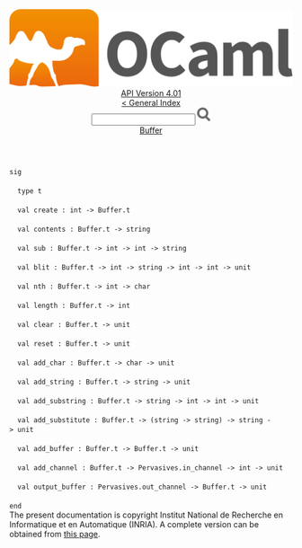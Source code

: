 <!-- ((! set title API !)) ((! set documentation !)) ((! set api !)) ((! set nobreadcrumb !)) -->
<div class="api"><header><nav class="toc brand"><a class="brand" href="https://ocaml.org/"><img src="colour-logo-gray.svg" class="svg" alt="OCaml"></a></nav><nav class="toc"><div class="toc_version"><a href="/docs" id="version-select">API Version 4.01</a></div><a href="index.html">&lt; General Index</a><div class="api_search"><input type="text" name="apisearch" id="api_search" oninput="mySearch(false);" onkeypress="this.oninput();" onclick="this.oninput();" onpaste="this.oninput();">
<img src="search_icon.svg" alt="Search" class="svg" onclick="mySearch(false)"></div>
<div id="search_results"></div><div class="toc_title"><a href="Buffer.html">Buffer</a></div><ul></ul></nav></header>
<code class="code"><span class="keyword">sig</span><br>
&nbsp;&nbsp;<span class="keyword">type</span>&nbsp;t<br>
&nbsp;&nbsp;<span class="keyword">val</span>&nbsp;create&nbsp;:&nbsp;int&nbsp;<span class="keywordsign">-&gt;</span>&nbsp;<span class="constructor">Buffer</span>.t<br>
&nbsp;&nbsp;<span class="keyword">val</span>&nbsp;contents&nbsp;:&nbsp;<span class="constructor">Buffer</span>.t&nbsp;<span class="keywordsign">-&gt;</span>&nbsp;string<br>
&nbsp;&nbsp;<span class="keyword">val</span>&nbsp;sub&nbsp;:&nbsp;<span class="constructor">Buffer</span>.t&nbsp;<span class="keywordsign">-&gt;</span>&nbsp;int&nbsp;<span class="keywordsign">-&gt;</span>&nbsp;int&nbsp;<span class="keywordsign">-&gt;</span>&nbsp;string<br>
&nbsp;&nbsp;<span class="keyword">val</span>&nbsp;blit&nbsp;:&nbsp;<span class="constructor">Buffer</span>.t&nbsp;<span class="keywordsign">-&gt;</span>&nbsp;int&nbsp;<span class="keywordsign">-&gt;</span>&nbsp;string&nbsp;<span class="keywordsign">-&gt;</span>&nbsp;int&nbsp;<span class="keywordsign">-&gt;</span>&nbsp;int&nbsp;<span class="keywordsign">-&gt;</span>&nbsp;unit<br>
&nbsp;&nbsp;<span class="keyword">val</span>&nbsp;nth&nbsp;:&nbsp;<span class="constructor">Buffer</span>.t&nbsp;<span class="keywordsign">-&gt;</span>&nbsp;int&nbsp;<span class="keywordsign">-&gt;</span>&nbsp;char<br>
&nbsp;&nbsp;<span class="keyword">val</span>&nbsp;length&nbsp;:&nbsp;<span class="constructor">Buffer</span>.t&nbsp;<span class="keywordsign">-&gt;</span>&nbsp;int<br>
&nbsp;&nbsp;<span class="keyword">val</span>&nbsp;clear&nbsp;:&nbsp;<span class="constructor">Buffer</span>.t&nbsp;<span class="keywordsign">-&gt;</span>&nbsp;unit<br>
&nbsp;&nbsp;<span class="keyword">val</span>&nbsp;reset&nbsp;:&nbsp;<span class="constructor">Buffer</span>.t&nbsp;<span class="keywordsign">-&gt;</span>&nbsp;unit<br>
&nbsp;&nbsp;<span class="keyword">val</span>&nbsp;add_char&nbsp;:&nbsp;<span class="constructor">Buffer</span>.t&nbsp;<span class="keywordsign">-&gt;</span>&nbsp;char&nbsp;<span class="keywordsign">-&gt;</span>&nbsp;unit<br>
&nbsp;&nbsp;<span class="keyword">val</span>&nbsp;add_string&nbsp;:&nbsp;<span class="constructor">Buffer</span>.t&nbsp;<span class="keywordsign">-&gt;</span>&nbsp;string&nbsp;<span class="keywordsign">-&gt;</span>&nbsp;unit<br>
&nbsp;&nbsp;<span class="keyword">val</span>&nbsp;add_substring&nbsp;:&nbsp;<span class="constructor">Buffer</span>.t&nbsp;<span class="keywordsign">-&gt;</span>&nbsp;string&nbsp;<span class="keywordsign">-&gt;</span>&nbsp;int&nbsp;<span class="keywordsign">-&gt;</span>&nbsp;int&nbsp;<span class="keywordsign">-&gt;</span>&nbsp;unit<br>
&nbsp;&nbsp;<span class="keyword">val</span>&nbsp;add_substitute&nbsp;:&nbsp;<span class="constructor">Buffer</span>.t&nbsp;<span class="keywordsign">-&gt;</span>&nbsp;(string&nbsp;<span class="keywordsign">-&gt;</span>&nbsp;string)&nbsp;<span class="keywordsign">-&gt;</span>&nbsp;string&nbsp;<span class="keywordsign">-&gt;</span>&nbsp;unit<br>
&nbsp;&nbsp;<span class="keyword">val</span>&nbsp;add_buffer&nbsp;:&nbsp;<span class="constructor">Buffer</span>.t&nbsp;<span class="keywordsign">-&gt;</span>&nbsp;<span class="constructor">Buffer</span>.t&nbsp;<span class="keywordsign">-&gt;</span>&nbsp;unit<br>
&nbsp;&nbsp;<span class="keyword">val</span>&nbsp;add_channel&nbsp;:&nbsp;<span class="constructor">Buffer</span>.t&nbsp;<span class="keywordsign">-&gt;</span>&nbsp;<span class="constructor">Pervasives</span>.in_channel&nbsp;<span class="keywordsign">-&gt;</span>&nbsp;int&nbsp;<span class="keywordsign">-&gt;</span>&nbsp;unit<br>
&nbsp;&nbsp;<span class="keyword">val</span>&nbsp;output_buffer&nbsp;:&nbsp;<span class="constructor">Pervasives</span>.out_channel&nbsp;<span class="keywordsign">-&gt;</span>&nbsp;<span class="constructor">Buffer</span>.t&nbsp;<span class="keywordsign">-&gt;</span>&nbsp;unit<br>
<span class="keyword">end</span></code><div class="copyright">The present documentation is copyright Institut National de Recherche en Informatique et en Automatique (INRIA). A complete version can be obtained from <a href="http://caml.inria.fr/pub/docs/manual-ocaml/">this page</a>.</div></div>